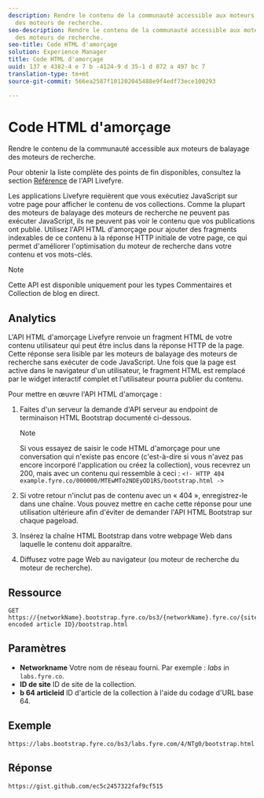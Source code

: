 ```yaml
---
description: Rendre le contenu de la communauté accessible aux moteurs de balayage
  des moteurs de recherche.
seo-description: Rendre le contenu de la communauté accessible aux moteurs de balayage
  des moteurs de recherche.
seo-title: Code HTML d'amorçage
solution: Experience Manager
title: Code HTML d'amorçage
uuid: 137 e 4382-4 e 7 b -4124-9 d 35-1 d 872 a 497 bc 7
translation-type: tm+mt
source-git-commit: 566ea2587f101202045488e9f4edf73ece100293

---
```



# Code HTML d'amorçage

Rendre le contenu de la communauté accessible aux moteurs de balayage des moteurs de recherche.

Pour obtenir la liste complète des points de fin disponibles, consultez la section [Référence](https://api.livefyre.com/docs) de l'API Livefyre.

Les applications Livefyre requièrent que vous exécutiez JavaScript sur votre page pour afficher le contenu de vos collections. Comme la plupart des moteurs de balayage des moteurs de recherche ne peuvent pas exécuter JavaScript, ils ne peuvent pas voir le contenu que vos publications ont publié. Utilisez l'API HTML d'amorçage pour ajouter des fragments indexables de ce contenu à la réponse HTTP initiale de votre page, ce qui permet d'améliorer l'optimisation du moteur de recherche dans votre contenu et vos mots-clés.

>[!NOTE]
>
>Cette API est disponible uniquement pour les types Commentaires et Collection de blog en direct.

## Analytics

L'API HTML d'amorçage Livefyre renvoie un fragment HTML de votre contenu utilisateur qui peut être inclus dans la réponse HTTP de la page. Cette réponse sera lisible par les moteurs de balayage des moteurs de recherche sans exécuter de code JavaScript. Une fois que la page est active dans le navigateur d'un utilisateur, le fragment HTML est remplacé par le widget interactif complet et l'utilisateur pourra publier du contenu.

Pour mettre en œuvre l'API HTML d'amorçage :

1. Faites d'un serveur la demande d'API serveur au endpoint de terminaison HTML Bootstrap documenté ci-dessous.

   >[!NOTE]
   >
   >Si vous essayez de saisir le code HTML d'amorçage pour une conversation qui n'existe pas encore (c'est-à-dire si vous n'avez pas encore incorporé l'application ou créez la collection), vous recevrez un 200, mais avec un contenu qui ressemble à ceci : `<!- HTTP 404 example.fyre.co/000000/MTEwMTo2NDEyOD1RS/bootstrap.html ->`

1. Si votre retour n'inclut pas de contenu avec un « 404 », enregistrez-le dans une chaîne. Vous pouvez mettre en cache cette réponse pour une utilisation ultérieure afin d'éviter de demander l'API HTML Bootstrap sur chaque pageload.
1. Insérez la chaîne HTML Bootstrap dans votre webpage Web dans laquelle le contenu doit apparaître.
1. Diffusez votre page Web au navigateur (ou moteur de recherche du moteur de recherche).

## Ressource

```
GET https://{networkName}.bootstrap.fyre.co/bs3/{networkName}.fyre.co/{siteId}/{base64 encoded article ID}/bootstrap.html 
```

## Paramètres

* **Networkname** Votre nom de réseau fourni. Par exemple : *labs* in `labs.fyre.co`.
* **ID de site** ID de site de la collection.
* **b 64 articleid** ID d'article de la collection à l'aide du codage d'URL base 64.

## Exemple

```
https://labs.bootstrap.fyre.co/bs3/labs.fyre.com/4/NTg0/bootstrap.html 
```

## Réponse

```
https://gist.github.com/ec5c2457322faf9cf515 
```
